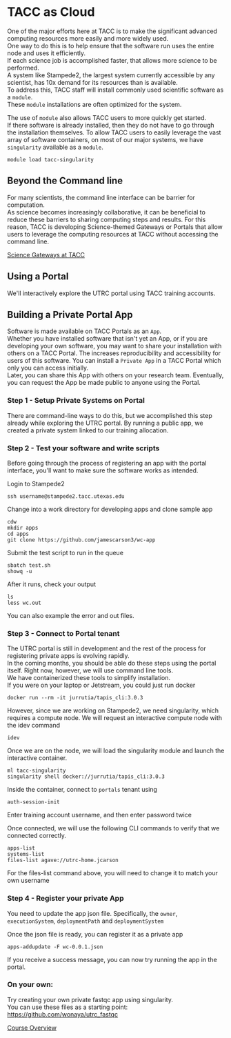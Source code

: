# TACC as Cloud

One of the major efforts here at TACC is to make the significant advanced computing resources more easily and more widely used.  
One way to do this is to help ensure that the software run uses the entire node and uses it efficiently.  
If each science job is accomplished faster, that allows more science to be performed.  
A system like Stampede2, the largest system currently accessible by any scientist, has 10x demand for its resources than is available.  
To address this, TACC staff will install commonly used scientific software as a `module`.  
These `module` installations are often optimized for the system.

The use of `module` also allows TACC users to more quickly get started.  
If there software is already installed, then they do not have to go through the installation themselves.
To allow TACC users to easily leverage the vast array of software containers, on most of our major systems, we have `singularity` available as a `module`.

```module load tacc-singularity```

## Beyond the Command line

For many scientists, the command line interface can be barrier for computation.  
As science becomes increasingly collaborative, it can be beneficial to reduce these barriers to sharing computing steps and results.
For this reason, TACC is developing Science-themed Gateways or Portals that allow users to leverage the computing resources at TACC without accessing the command line.

[Science Gateways at TACC](https://raw.githubusercontent.com/ancantu/SCICLD2019/master/docs/tacc_as_cloud/SciCloud2019_TACCasCloudSlides.pdf)

## Using a Portal

We'll interactively explore the UTRC portal using TACC training accounts.

## Building a Private Portal App

Software is made available on TACC Portals as an `App`.  
Whether you have installed software that isn't yet an App, or if you are developing your own software, you may want to share your installation with others on a TACC Portal.
The increases reproducibility and accessibility for users of this software.
You can install a `Private App` in a TACC Portal which only you can access initially.  
Later, you can share this App with others on your research team.  Eventually, you can request the App be made public to anyone using the Portal.

### Step 1 - Setup Private Systems on Portal

There are command-line ways to do this, but we accomplished this step already while exploring the UTRC portal.
By running a public app, we created a private system linked to our training allocation.


### Step 2 - Test your software and write scripts

Before going through the process of registering an app with the portal interface, 
you'll want to make sure the software works as intended.

Login to Stampede2

```ssh username@stampede2.tacc.utexas.edu```

Change into a work directory for developing apps and clone sample app

```
cdw
mkdir apps
cd apps
git clone https://github.com/jamescarson3/wc-app
```

Submit the test script to run in the queue

```
sbatch test.sh
showq -u
``` 

After it runs, check your output

```
ls
less wc.out
```

You can also example the error and out files.


### Step 3 - Connect to Portal tenant

The UTRC portal is still in development and the rest of the process for registering private apps is evolving rapidly.  
In the coming months, you should be able do these steps using the portal itself.
Right now, however, we will use command line tools.  
We have containerized these tools to simplify installation.  
If you were on your laptop or Jetstream, you could just run docker

```docker run --rm -it jurrutia/tapis_cli:3.0.3```

However, since we are working on Stampede2, we need singularity, which requires a compute node.
We will request an interactive compute node with the idev command

```
idev
```

Once we are on the node, we will load the singularity module and launch the interactive container.

```
ml tacc-singularity
singularity shell docker://jurrutia/tapis_cli:3.0.3
```

Inside the container, connect to `portals` tenant using

```
auth-session-init
```

Enter training account username, and then enter password twice

Once connected, we will use the following CLI commands to verify that we connected correctly.

```
apps-list
systems-list
files-list agave://utrc-home.jcarson
```

For the files-list command above, you will need to change it to match your own username

### Step 4 - Register your private App 

You need to update the app json file.
Specifically, the `owner`, `executionSystem`, `deploymentPath` and `deploymentSystem`

Once the json file is ready, you can register it as a private app

```
apps-addupdate -F wc-0.0.1.json
```

If you receive a success message, you can now try running the app in the portal.


### On your own:

Try creating your own private fastqc app using singularity.  
You can use these files as a starting point:  https://github.com/wonaya/utrc_fastqc


[Course Overview](../../index.md)
